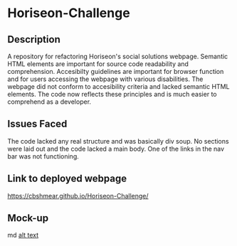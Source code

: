 # Horiseon-Challenge

## Description

A repository for refactoring Horiseon's social solutions webpage.
Semantic HTML elements are important for source code readability and comprehension. 
Accesibilty guidelines are important for browser function and for users accessing the webpage with various disabilities.
The webpage did not conform to accesibility criteria and lacked semantic HTML elements.
The code now reflects these principles and is much easier to comprehend as a developer. 

## Issues Faced

The code lacked any real structure and was basically div soup. No sections were laid out and the code lacked a main body. One of the links in the nav bar was not functioning. 

## Link to deployed webpage

https://cbshmear.github.io/Horiseon-Challenge/

## Mock-up
md [alt text](assets/images/01-html-css-git-homework-demo)
    
